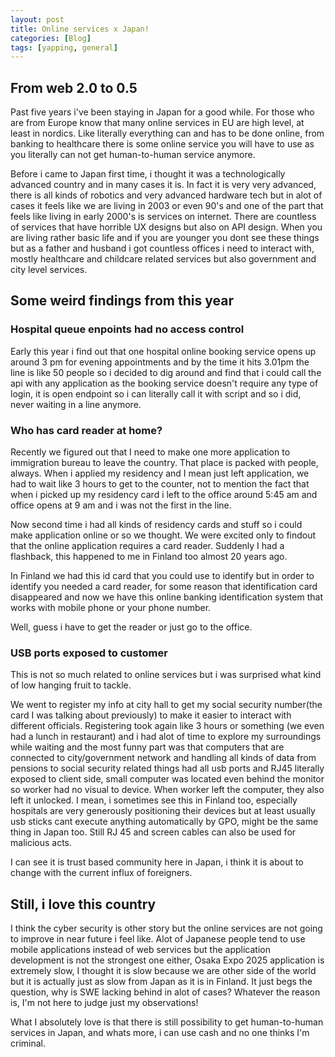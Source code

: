 ```yaml
---
layout: post
title: Online services x Japan!
categories: [Blog]
tags: [yapping, general]
---
```


## From web 2.0 to 0.5

Past five years i've been staying in Japan for a good while. For those who are from Europe know that many online services in EU are high level, at least in nordics. Like literally everything can and has to be done online, from banking to healthcare there is some online service you will have to use as you literally can not get human-to-human service anymore. 

Before i came to Japan first time, i thought it was a technologically advanced country and in many cases it is. In fact it is very very advanced, there is all kinds of robotics and very advanced hardware tech but in alot of cases it feels like we are living in 2003 or even 90's and one of the part that feels like living in early 2000's is services on internet. There are countless of services that have horrible UX designs but also on API design. When you are living rather basic life and if you are younger you dont see these things but as a father and husband i got countless offices i need to interact with, mostly healthcare and childcare related services but also government and city level services. 

## Some weird findings from this year

### Hospital queue enpoints had no access control
Early this year i find out that one hospital online booking service opens up around 3 pm for evening appointments and by the time it hits 3.01pm the line is like 50 people so i decided to dig around and find that i could call the api with any application as the booking service doesn't require any type of login, it is open endpoint so i can literally call it with script and so i did, never waiting in a line anymore.

### Who has card reader at home?
Recently we figured out that I need to make one more application to immigration bureau to leave the country. That place is packed with people, always. When i applied my residency and I mean just left application, we had to wait like 3 hours to get to the counter, not to mention the fact that when i picked up my residency card i left to the office around 5:45 am and office opens at 9 am and i was not the first in the line. 

Now second time i had all kinds of residency cards and stuff so i could make application online or so we thought. We were excited only to findout that the online application requires a card reader. Suddenly I had a flashback, this happened to me in Finland too almost 20 years ago.

In Finland we had this id card that you could use to identify but in order to identify you needed a card reader, for some reason that identification card disappeared and now we have this online banking identification system that works with mobile phone or your phone number.

Well, guess i have to get the reader or just go to the office.

### USB ports exposed to customer
This is not so much related to online services but i was surprised what kind of low hanging fruit to tackle. 

We went to register my info at city hall to get my social security number(the card I was talking about previously) to make it easier to interact with different officials. Registering took again like 3 hours or something (we even had a lunch in restaurant) and i had alot of time to explore my surroundings while waiting and the most funny part was that computers that are connected to city/government network and handling all kinds of data from pensions to social security related things had all usb ports and RJ45 literally exposed to client side, small computer was located even behind the monitor so worker had no visual to device. When worker left the computer, they also left it unlocked. I mean, i sometimes see this in Finland too, especially hospitals are very generously positioning their devices but at least usually usb sticks cant execute anything automatically by GPO, might be the same thing in Japan too. Still RJ 45 and screen cables can also be used for malicious acts.

I can see it is trust based community here in Japan, i think it is about to change with the current influx of foreigners. 

## Still, i love this country

I think the cyber security is other story but the online services are not going to improve in near future i feel like. Alot of Japanese people tend to use mobile applications instead of web services but the application development is not the strongest one either, Osaka Expo 2025 application is extremely slow, I thought it is slow because we are other side of the world but it is actually just as slow from Japan as it is in Finland. It just begs the question, why is SWE lacking behind in alot of cases? Whatever the reason is, I'm not here to judge just my observations!

What I absolutely love is that there is still possibility to get human-to-human services in Japan, and whats more, i can use cash and no one thinks I'm criminal.


